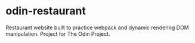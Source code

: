 # odin-restaurant
Restaurant website built to practice webpack and dynamic rendering DOM manipulation. Project for The Odin Project.
